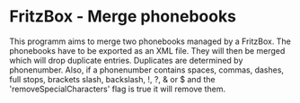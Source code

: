 # FritzBox - Merge phonebooks
This programm aims to merge two phonebooks managed by a FritzBox. The phonebooks have to be exported as an XML file. They will then be merged which will drop duplicate entries. Duplicates are determined by phonenumber. Also, if a phonenumber contains spaces, commas, dashes, full stops, brackets slash, backslash, !, ?, & or $ and the 'removeSpecialCharacters' flag is true it will remove them.
